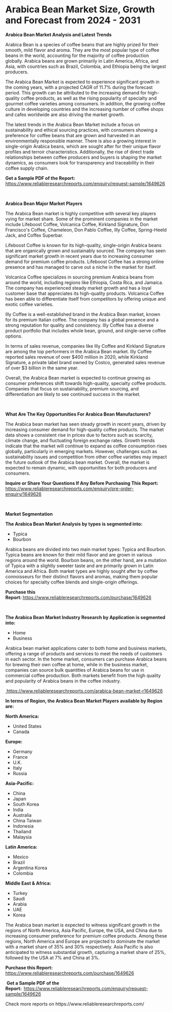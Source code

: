 <p><h1>Arabica Bean Market Size, Growth and Forecast from 2024 - 2031</h1></p><p><strong>Arabica Bean Market Analysis and Latest Trends</strong></p>
<p><p>Arabica Bean is a species of coffee beans that are highly prized for their smooth, mild flavor and aroma. They are the most popular type of coffee beans in the world, accounting for the majority of coffee production globally. Arabica beans are grown primarily in Latin America, Africa, and Asia, with countries such as Brazil, Colombia, and Ethiopia being the largest producers.</p><p>The Arabica Bean Market is expected to experience significant growth in the coming years, with a projected CAGR of 11.7% during the forecast period. This growth can be attributed to the increasing demand for high-quality coffee products, as well as the rising popularity of specialty and gourmet coffee varieties among consumers. In addition, the growing coffee culture in developing countries and the increasing number of coffee shops and cafes worldwide are also driving the market growth.</p><p>The latest trends in the Arabica Bean Market include a focus on sustainability and ethical sourcing practices, with consumers showing a preference for coffee beans that are grown and harvested in an environmentally responsible manner. There is also a growing interest in single-origin Arabica beans, which are sought after for their unique flavor profiles and terroir characteristics. Additionally, the rise of direct trade relationships between coffee producers and buyers is shaping the market dynamics, as consumers look for transparency and traceability in their coffee supply chain.</p></p>
<p><strong>Get a Sample PDF of the Report:&nbsp;</strong> <a href="https://www.reliableresearchreports.com/enquiry/request-sample/1649626">https://www.reliableresearchreports.com/enquiry/request-sample/1649626</a></p>
<p>&nbsp;</p>
<p><strong>Arabica Bean Major Market Players</strong></p>
<p><p>The Arabica Bean market is highly competitive with several key players vying for market share. Some of the prominent companies in the market include Lifeboost Coffee, Volcanica Coffee, Kirkland Signature, Don Francisco's Coffee, Chameleon, Don Pablo Coffee, Illy Coffee, Spring-Heeld Jack, and Coffex Superbar.</p><p>Lifeboost Coffee is known for its high-quality, single-origin Arabica beans that are organically grown and sustainably sourced. The company has seen significant market growth in recent years due to increasing consumer demand for premium coffee products. Lifeboost Coffee has a strong online presence and has managed to carve out a niche in the market for itself.</p><p>Volcanica Coffee specializes in sourcing premium Arabica beans from around the world, including regions like Ethiopia, Costa Rica, and Jamaica. The company has experienced steady market growth and has a loyal customer base that appreciates its high-quality products. Volcanica Coffee has been able to differentiate itself from competitors by offering unique and exotic coffee varieties.</p><p>Illy Coffee is a well-established brand in the Arabica Bean market, known for its premium Italian coffee. The company has a global presence and a strong reputation for quality and consistency. Illy Coffee has a diverse product portfolio that includes whole bean, ground, and single-serve coffee options.</p><p>In terms of sales revenue, companies like Illy Coffee and Kirkland Signature are among the top performers in the Arabica Bean market. Illy Coffee reported sales revenue of over $400 million in 2020, while Kirkland Signature, a private label brand owned by Costco, generated sales revenue of over $3 billion in the same year.</p><p>Overall, the Arabica Bean market is expected to continue growing as consumer preferences shift towards high-quality, specialty coffee products. Companies that focus on sustainability, premium sourcing, and differentiation are likely to see continued success in the market.</p></p>
<p>&nbsp;</p>
<p><strong>What Are The Key Opportunities For Arabica Bean Manufacturers?</strong></p>
<p><p>The Arabica bean market has seen steady growth in recent years, driven by increasing consumer demand for high-quality coffee products. The market data shows a consistent rise in prices due to factors such as scarcity, climate change, and fluctuating foreign exchange rates. Growth trends indicate that the market will continue to expand as coffee consumption rises globally, particularly in emerging markets. However, challenges such as sustainability issues and competition from other coffee varieties may impact the future outlook of the Arabica bean market. Overall, the market is expected to remain dynamic, with opportunities for both producers and consumers.</p></p>
<p><strong>Inquire or Share Your Questions If Any Before Purchasing This Report:</strong> <a href="https://www.reliableresearchreports.com/enquiry/pre-order-enquiry/1649626">https://www.reliableresearchreports.com/enquiry/pre-order-enquiry/1649626</a></p>
<p>&nbsp;</p>
<p><strong>Market Segmentation</strong></p>
<p><strong>The Arabica Bean Market Analysis by types is segmented into:</strong></p>
<p><ul><li>Typica</li><li>Bourbon</li></ul></p>
<p><p>Arabica beans are divided into two main market types: Typica and Bourbon. Typica beans are known for their mild flavor and are grown in various regions around the world. Bourbon beans, on the other hand, are a mutation of Typica with a slightly sweeter taste and are primarily grown in Latin America and Africa. Both market types are highly sought after by coffee connoisseurs for their distinct flavors and aromas, making them popular choices for specialty coffee blends and single-origin offerings.</p></p>
<p><strong>Purchase this Report:&nbsp;</strong><a href="https://www.reliableresearchreports.com/purchase/1649626">https://www.reliableresearchreports.com/purchase/1649626</a></p>
<p>&nbsp;</p>
<p><strong>The Arabica Bean Market Industry Research by Application is segmented into:</strong></p>
<p><ul><li>Home</li><li>Business</li></ul></p>
<p><p>Arabica bean market applications cater to both home and business markets, offering a range of products and services to meet the needs of customers in each sector. In the home market, consumers can purchase Arabica beans for brewing their own coffee at home, while in the business market, companies can source bulk quantities of Arabica beans for use in commercial coffee production. Both markets benefit from the high quality and popularity of Arabica beans in the coffee industry.</p></p>
<p><a href="https://www.reliableresearchreports.com/arabica-bean-market-r1649626">&nbsp;https://www.reliableresearchreports.com/arabica-bean-market-r1649626</a></p>
<p><strong>In terms of Region, the Arabica Bean Market Players available by Region are:</strong></p>
<p>
    <p> <strong> North America: </strong>
        <ul>
            <li>United States</li>
            <li>Canada</li>
        </ul>
        </p> 
    <p> <strong> Europe: </strong>
        <ul>
            <li>Germany</li>
            <li>France</li>
            <li>U.K.</li>
            <li>Italy</li>
            <li>Russia</li>
        </ul>
        </p> 
    <p> <strong> Asia-Pacific: </strong>
        <ul>
            <li>China</li>
            <li>Japan</li>
            <li>South Korea</li>
            <li>India</li>
            <li>Australia</li>
            <li>China Taiwan</li>
            <li>Indonesia</li>
            <li>Thailand</li>
            <li>Malaysia</li>
        </ul>
        </p> 
    <p> <strong> Latin America: </strong>
        <ul>
            <li>Mexico</li>
            <li>Brazil</li>
            <li>Argentina Korea</li>
            <li>Colombia</li>
        </ul>
        </p> 
    <p> <strong> Middle East & Africa: </strong>
        <ul>
            <li>Turkey</li>
            <li>Saudi</li>
            <li>Arabia</li>
            <li>UAE</li>
            <li>Korea</li>
        </ul>
    </p>
    </p>
<p><p>The Arabica bean market is expected to witness significant growth in the regions of North America, Asia Pacific, Europe, the USA, and China due to increasing consumer preference for premium coffee products. Among these regions, North America and Europe are projected to dominate the market with a market share of 35% and 30% respectively. Asia Pacific is also anticipated to witness substantial growth, capturing a market share of 25%, followed by the USA at 7% and China at 3%.</p></p>
<p><strong>Purchase this Report: </strong><a href="https://www.reliableresearchreports.com/purchase/1649626">https://www.reliableresearchreports.com/purchase/1649626</a></p>
<p>&nbsp;<strong>Get a Sample PDF of the Report:&nbsp;&nbsp;</strong><a href="https://www.reliableresearchreports.com/enquiry/request-sample/1649626">https://www.reliableresearchreports.com/enquiry/request-sample/1649626</a></p>
<p><strong></strong></p>
<p>Check more reports on https://www.reliableresearchreports.com/</p>